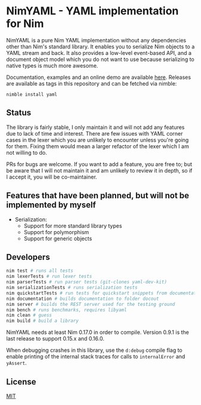 # NimYAML - YAML implementation for Nim

NimYAML is a pure Nim YAML implementation without any dependencies other than
Nim's standard library. It enables you to serialize Nim objects to a YAML stream
and back. It also provides a low-level event-based API, and a document object
model which you do not want to use because serializing to native types is much
more awesome.

Documentation, examples and an online demo are available [here][1]. Releases are
available as tags in this repository and can be fetched via nimble:

    nimble install yaml
    
## Status

The library is fairly stable, I only maintain it and will not add any features due to lack of time and interest. There are few issues with YAML corner cases in the lexer which you are unlikely to encounter unless you're going for them. Fixing them would mean a larger refactor of the lexer which I am not willing to do.

PRs for bugs are welcome. If you want to add a feature, you are free to; but be aware that I will not maintain it and am unlikely to review it in depth, so if I accept it, you will be co-maintainer.

## Features that have been planned, but will not be implemented by myself

 * Serialization:
   - Support for more standard library types
   - Support for polymorphism
   - Support for generic objects

## Developers

```bash
nim test # runs all tests
nim lexerTests # run lexer tests
nim parserTests # run parser tests (git-clones yaml-dev-kit)
nim serializationTests # runs serialization tests
nim quickstartTests # run tests for quickstart snippets from documentation
nim documentation # builds documentation to folder docout
nim server # builds the REST server used for the testing ground
nim bench # runs benchmarks, requires libyaml
nim clean # guess
nim build # build a library
```

NimYAML needs at least Nim 0.17.0 in order to compile. Version 0.9.1
is the last release to support 0.15.x and 0.16.0.

When debugging crashes in this library, use the `d:debug` compile flag to enable printing of the internal stack traces for calls to `internalError` and `yAssert`.

## License

[MIT][2]

 [1]: http://flyx.github.io/NimYAML/
 [2]: copying.txt
